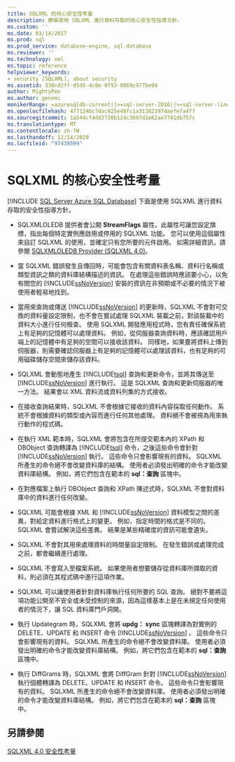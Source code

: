 ```yaml
---
title: SQLXML 的核心安全性考量
description: 瞭解使用 SQLXML 進行資料存取的核心安全性指導方針。
ms.custom: ''
ms.date: 03/14/2017
ms.prod: sql
ms.prod_service: database-engine, sql-database
ms.reviewer: ''
ms.technology: xml
ms.topic: reference
helpviewer_keywords:
- security [SQLXML], about security
ms.assetid: 330cd2ff-d5d5-4c8e-8f93-0869c977be94
author: MightyPen
ms.author: genemi
monikerRange: =azuresqldb-current||>=sql-server-2016||>=sql-server-linux-2017||=azuresqldb-mi-current
ms.openlocfilehash: 477124bc7dac925e48fc1a31382197daefefa4f7
ms.sourcegitcommit: 1a544cf4dd2720b124c3697d1e62ae7741db757c
ms.translationtype: MT
ms.contentlocale: zh-TW
ms.lasthandoff: 12/14/2020
ms.locfileid: "97439599"
---
```

# <a name="core-sqlxml-security-considerations"></a>SQLXML 的核心安全性考量
[!INCLUDE [SQL Server Azure SQL Database](../../../includes/applies-to-version/sql-asdb.md)]
  下面是使用 SQLXML 進行資料存取的安全性指導方針。  
  
-   SQLXMLOLEDB 提供者會公開 **StreamFlags** 屬性，此屬性可讓您設定旗標，指出每個特定實例應啟用或停用的 SQLXML 功能。 您可以使用這個屬性來自訂 SQLXML 的使用，並確定只有您所要的元件啟用。 如需詳細資訊，請參閱 [SQLXMLOLEDB Provider &#40;SQLXML 4.0&#41;](../data-access-components-provider/sqlxml-4-0-data-access-components-sqlxmloledb-provider.md)。  
  
-   當 SQLXML 錯誤發生且傳回時，可能會包含有關資料表名稱、資料行名稱或類型資訊之類的資料庫結構描述的資訊。 在處理這些錯誤時應該要小心，以免有關您的 [!INCLUDE[ssNoVersion](../../../includes/ssnoversion-md.md)] 安裝的資訊在非預期或不必要的情況下被使用者輕易地找到。  
  
-   當用來查詢或傳送 [!INCLUDE[ssNoVersion](../../../includes/ssnoversion-md.md)] 的更新時，SQLXML 不會對可交換的資料量設定限制，也不會在嘗試處理 SQLXML 裝載之前，對該裝載中的資料大小進行任何檢查。 使用 SQLXML 開發應用程式時，您有責任確保系統上有足夠的記憶體可以處理資料。 例如，從伺服器查詢資料時，應該確認用戶端上的記憶體中有足夠的空間可以接收該資料。 同樣地，如果要將資料上傳到伺服器，則需要確認伺服器上有足夠的記憶體可以處理該資料，也有足夠的可用磁碟儲存空間來儲存該資料。  
  
-   SQLXML 會動態地產生 [!INCLUDE[tsql](../../../includes/tsql-md.md)] 查詢和更新命令，並將其傳送至 [!INCLUDE[ssNoVersion](../../../includes/ssnoversion-md.md)] 進行執行。 這是 SQLXML 查詢和更新伺服器的唯一方法。 結果會以 XML 資料流或資料列集的方式接收。  
  
-   在接收查詢結果時，SQLXML 不會根據它接收的資料內容採取任何動作。 系統不會根據資料的類型或內容而進行任何其他處理。 資料絕不會被視為用來執行動作的程式碼。  
  
-   在執行 XML 範本時，SQLXML 會將包含在所提交範本內的 XPath 和 DBObject 查詢轉譯為 [!INCLUDE[tsql](../../../includes/tsql-md.md)] 命令，之後這些命令會針對 [!INCLUDE[ssNoVersion](../../../includes/ssnoversion-md.md)] 執行。 這些命令只會影響現有的資料。 SQLXML 所產生的命令絕不會改變資料庫的結構。 使用者必須發出明確的命令才能改變資料庫結構。 例如，將它們包含在範本的 **sql：查詢** 區塊中。  
  
-   在對應檔案上執行 DBObject 查詢和 XPath 陳述式時，SQLXML 不會對資料庫中的資料進行任何改變。  
  
-   SQLXML 可能會根據 XML 和 [!INCLUDE[ssNoVersion](../../../includes/ssnoversion-md.md)] 資料模型之間的差異，對給定資料進行格式上的變更。 例如，指定時間的格式是不同的。 SQLXML 會嘗試解決這些差異。 結果是某些精確度的資訊可能會遺失。  
  
-   SQLXML 不會對其用來處理資料的時間量設定限制。 在發生錯誤或處理完成之前，都會繼續進行處理。  
  
-   SQLXML 不會寫入至檔案系統。 如果使用者想要儲存從資料庫所擷取的資料，則必須在其程式碼中進行這項作業。  
  
-   SQLXML 可以讓使用者針對資料庫執行任何所要的 SQL 查詢。 絕對不要將這項功能公開至不安全或未受控制的來源，因為這樣基本上是在未規定任何使用者的情況下，讓 SQL 資料庫門戶洞開。  
  
-   執行 Updategram 時，SQLXML 會將 **updg： sync** 區塊轉譯為對實例的 DELETE、UPDATE 和 INSERT 命令 [!INCLUDE[ssNoVersion](../../../includes/ssnoversion-md.md)] 。 這些命令只會影響現有的資料。 SQLXML 所產生的命令絕不會改變資料庫。 使用者必須發出明確的命令才能改變資料庫結構。 例如，將它們包含在範本的 **sql：查詢** 區塊中。  
  
-   執行 DiffGrams 時，SQLXML 會將 DiffGram 針對 [!INCLUDE[ssNoVersion](../../../includes/ssnoversion-md.md)] 執行個體轉譯為 DELETE、UPDATE 和 INSERT 命令。 這些命令只會影響現有的資料。 SQLXML 所產生的命令絕不會改變資料庫。 使用者必須發出明確的命令才能改變資料庫結構。 例如，將它們包含在範本的 **sql：查詢** 區塊中。  
  
## <a name="see-also"></a>另請參閱  
 [SQLXML 4.0 安全性考量](../../../relational-databases/sqlxml-annotated-xsd-schemas-xpath-queries/security/sqlxml-4-0-security-considerations.md)  
  
